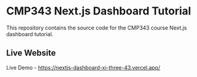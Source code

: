 # CMP343 Next.js Dashboard Tutorial

This repository contains the source code for the CMP343 course Next.js dashboard tutorial.

## Live Website

Live Demo - https://nextjs-dashboard-xi-three-43.vercel.app/
